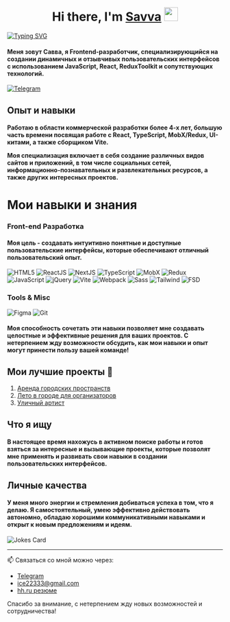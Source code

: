 <h1 align="center">Hi there, I'm <a href="https://t.me/brandonWF1" target="_blank">Savva</a> 
<img src="https://github.com/blackcater/blackcater/raw/main/images/Hi.gif" width="32"/></h1>




[![Typing SVG](https://readme-typing-svg.demolab.com?font=Fira+Code&pause=1000&random=false&width=435&lines=Front-end+developer)](https://git.io/typing-svg)

<h4>Меня зовут Савва, я Frontend-разработчик, специализирующийся на создании динамичных и отзывчивых пользовательских интерфейсов с использованием JavaScript, React, ReduxToolkit и сопутствующих технологий.
</h4>

<a href="https://t.me/brandonWF1">![Telegram](https://img.shields.io/badge/Telegram-2CA5E0?style=for-the-badge&logo=telegram&logoColor=white)</a>

## Опыт и навыки

<h4>Работаю в области коммерческой разработки более 4-х лет, большую часть времени посвящая работе с React, TypeScript, MobX/Redux, UI-китами, а также сборщиком Vite.

Моя специализация включает в себя создание различных видов сайтов и приложений, в том числе социальных сетей, информационно-познавательных и развлекательных ресурсов, а также других интересных проектов.</h4>

# Мои навыки и знания

### Front-end Разработка
<h4>Моя цель - создавать интуитивно понятные и доступные пользовательские интерфейсы, которые обеспечивают отличный пользовательский опыт.
</h4>

![HTML5](https://img.shields.io/badge/HTML5-E34F26?style=for-the-badge&logo=html5&logoColor=white)
![ReactJS](https://img.shields.io/badge/ReactJS-61DAFB?style=for-the-badge&logo=react&logoColor=white)
![NextJS](https://img.shields.io/badge/-NextJS-black?style=for-the-badge&logo=next.js)
![TypeScript](https://img.shields.io/badge/TypeScript-007ACC?style=for-the-badge&logo=typescript&logoColor=white)
![MobX](https://img.shields.io/badge/MobX-FF9955?style=for-the-badge&logo=mobx&logoColor=white)
![Redux](https://img.shields.io/badge/Redux-764ABC?style=for-the-badge&logo=redux&logoColor=white)
![JavaScript](https://img.shields.io/badge/JavaScript-F7DF1E?style=for-the-badge&logo=javascript&logoColor=black)
![jQuery](https://img.shields.io/badge/jQuery-0769AD?style=for-the-badge&logo=jquery&logoColor=white)
![Vite](https://img.shields.io/badge/Vite-B73BFE?style=for-the-badge&logo=vite&logoColor=FFD62E)
![Webpack](https://img.shields.io/badge/Webpack-8DD6F9?style=for-the-badge&logo=webpack&logoColor=black)
![Sass](https://img.shields.io/badge/Sass-CC6699?style=for-the-badge&logo=sass&logoColor=white)
![Tailwind](https://img.shields.io/badge/Tailwind-38B2AC?style=for-the-badge&logo=tailwind-css&logoColor=white)
![FSD](https://img.shields.io/badge/FSD-007ACC?style=for-the-badge&logo=adobe&logoColor=white)

### Tools & Misc

![Figma](https://img.shields.io/badge/Figma-F24E1E?style=for-the-badge&logo=figma&logoColor=white)
![Git](https://img.shields.io/badge/Git-F05032?style=for-the-badge&logo=git&logoColor=white)

<h4>Моя способность сочетать эти навыки позволяет мне создавать целостные и эффективные решения для ваших проектов. С нетерпением жду возможности обсудить, как мои навыки и опыт могут принести пользу вашей команде!
</h4>

## Мои лучшие проекты 🚀

1. [Аренда городских пространств](https://github.com/BrandonWF1/arenda)
2. [Лето в городе для организаторов](https://github.com/BrandonWF1/leto)
3. [Уличный артист](https://github.com/BrandonWF1/streetmusic)

## Что я ищу

<h4>В настоящее время нахожусь в активном поиске работы и готов взяться за интересные и вызывающие проекты, которые позволят мне применять и развивать свои навыки в создании пользовательских интерфейсов.</h3>

## Личные качества
<h4>У меня много энергии и стремления добиваться успеха в том, что я делаю. Я самостоятельный, умею эффективно действовать автономно, обладаю хорошими коммуникативными навыками и открыт к новым предложениям и идеям.</h4>

![Jokes Card](https://readme-jokes.vercel.app/api)

---

📫 Связаться со мной можно через:
- <a href="https://t.me/brandonWF1">Telegram</a>
- <a href="mailto:ice22333@gmail.com">ice22333@gmail.com</a>
- [hh.ru резюме](https://barnaul.hh.ru/resume/0db87008ff0ca3b0e10039ed1f4f615a41466b)

Спасибо за внимание, с нетерпением жду новых возможностей и сотрудничества!
